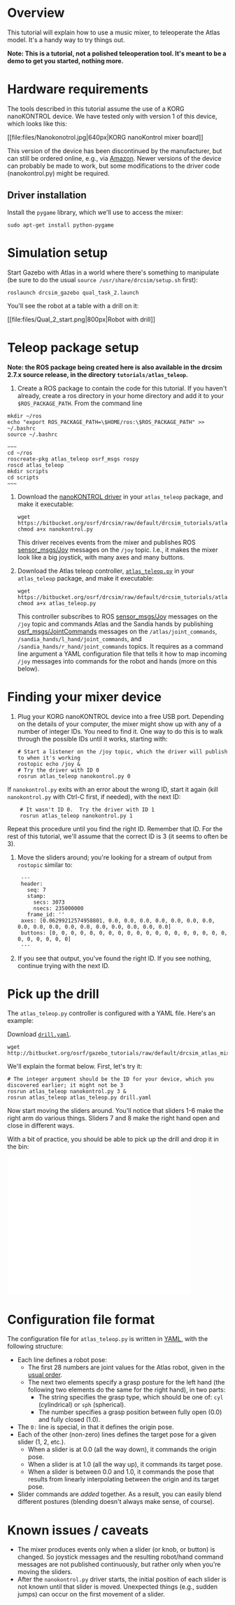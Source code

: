 # Overview

This tutorial will explain how to use a music mixer, to teleoperate the Atlas model.  It's a handy way to try things out.

**Note: This is a tutorial, not a polished teleoperation tool. It's meant to be a demo to get you started, nothing more.**

# Hardware requirements

The tools described in this tutorial assume the use of a KORG nanoKONTROL device. We have tested only with version 1 of this device, which looks like this:

[[file:files/Nanokonotrol.jpg|640px|KORG nanoKontrol mixer board]]

This version of the device has been discontinued by the manufacturer, but can still be ordered online, e.g., via [Amazon](http://www.amazon.com/Korg-nanoKONTROL-USB-Controller-White/dp/B001H2P294).  Newer versions of the device can probably be made to work, but some modifications to the driver code (nanokontrol.py) might be required.

## Driver installation

Install the `pygame` library, which we'll use to access the mixer:

~~~
sudo apt-get install python-pygame
~~~

# Simulation setup

Start Gazebo with Atlas in a world where there's something to manipulate (be sure to do the usual `source /usr/share/drcsim/setup.sh` first):

~~~
roslaunch drcsim_gazebo qual_task_2.launch
~~~

You'll see the robot at a table with a drill on it:

[[file:files/Qual_2_start.png|800px|Robot with drill]]

# Teleop package setup

**Note: the ROS package being created here is also available in the drcsim 2.7.x source release, in the directory `tutorials/atlas_teleop`.**

1. Create a ROS package to contain the code for this tutorial. If you haven't already, create a ros directory in your home directory and add it to your `$ROS_PACKAGE_PATH`. From the command line

~~~
mkdir ~/ros
echo "export ROS_PACKAGE_PATH=\$HOME/ros:\$ROS_PACKAGE_PATH" >> ~/.bashrc
source ~/.bashrc
~~~


    ~~~
    cd ~/ros
    roscreate-pkg atlas_teleop osrf_msgs rospy
    roscd atlas_teleop
    mkdir scripts
    cd scripts
    ~~~

1. Download the [nanoKONTROL driver](https://bitbucket.org/osrf/drcsim/raw/default/drcsim_tutorials/atlas_teleop/nanokontrol.py) in your `atlas_teleop` package, and make it executable:

    ~~~
    wget https://bitbucket.org/osrf/drcsim/raw/default/drcsim_tutorials/atlas_teleop/nanokontrol.py
    chmod a+x nanokontrol.py
    ~~~

    This driver receives events from the mixer and publishes ROS [sensor_msgs/Joy](http://ros.org/doc/api/sensor_msgs/html/msg/Joy.html) messages on the `/joy` topic.  I.e., it makes the mixer look like a big joystick, with many axes and many buttons.

1. Download the Atlas teleop controller, [`atlas_teleop.py`](https://bitbucket.org/osrf/drcsim/raw/default/drcsim_tutorials/atlas_teleop/atlas_teleop.py) in your `atlas_teleop` package, and make it executable:

    ~~~
    wget https://bitbucket.org/osrf/drcsim/raw/default/drcsim_tutorials/atlas_teleop/atlas_teleop.py
    chmod a+x atlas_teleop.py
    ~~~

    This controller subscribes to ROS [sensor_msgs/Joy](http://ros.org/doc/api/sensor_msgs/html/msg/Joy.html) messages on the `/joy` topic and commands Atlas and the Sandia hands by publishing [osrf_msgs/JointCommands](https://bitbucket.org/osrf/osrf-common/src/default/osrf_msgs/msg/JointCommands.msg) messages on the `/atlas/joint_commands`, `/sandia_hands/l_hand/joint_commands`, and `/sandia_hands/r_hand/joint_commands` topics.  It requires as a command line argument a YAML configuration file that tells it how to map incoming `/joy` messages into commands for the robot and hands (more on this below).

# Finding your mixer device

1. Plug your KORG nanoKONTROL device into a free USB port.  Depending on the details of your computer, the mixer might show up with any of a number of integer IDs.  You need to find it.  One way to do this is to walk through the possible IDs until it works, starting with:

    ~~~
   # Start a listener on the /joy topic, which the driver will publish to when it's working
    rostopic echo /joy &
    # Try the driver with ID 0
    rosrun atlas_teleop nanokontrol.py 0
    ~~~

If `nanokontrol.py` exits with an error about the wrong ID, start it again (kill `nanokontrol.py` with Ctrl-C first, if needed), with the next ID:

        # It wasn't ID 0.  Try the driver with ID 1
        rosrun atlas_teleop nanokontrol.py 1

 Repeat this procedure until you find the right ID.  Remember that ID.  For the rest of this tutorial, we'll assume that the correct ID is 3 (it seems to often be 3).

1. Move the sliders around; you're looking for a stream of output from `rostopic` similar to:

        ---
        header:
          seq: 7
          stamp:
            secs: 3073
            nsecs: 235000000
          frame_id: ''
        axes: [0.06299212574958801, 0.0, 0.0, 0.0, 0.0, 0.0, 0.0, 0.0, 0.0, 0.0, 0.0, 0.0, 0.0, 0.0, 0.0, 0.0, 0.0, 0.0]
        buttons: [0, 0, 0, 0, 0, 0, 0, 0, 0, 0, 0, 0, 0, 0, 0, 0, 0, 0, 0, 0, 0, 0, 0, 0, 0]
        ---

1. If you see that output, you've found the right ID.  If you see nothing, continue trying with the next ID.

# Pick up the drill

The `atlas_teleop.py` controller is configured with a YAML file.  Here's an example:

<include src='http://bitbucket.org/osrf/gazebo_tutorials/raw/default/drcsim_atlas_mixer/files/drill.yaml' />

Download [`drill.yaml`](http://bitbucket.org/osrf/gazebo_tutorials/raw/default/drcsim_atlas_mixer/files/drill.yaml).

~~~
wget http://bitbucket.org/osrf/gazebo_tutorials/raw/default/drcsim_atlas_mixer/files/drill.yaml
~~~

We'll explain the format below. First, let's try it:

~~~
# The integer argument should be the ID for your device, which you discovered earlier; it might not be 3
rosrun atlas_teleop nanokontrol.py 3 &
rosrun atlas_teleop atlas_teleop.py drill.yaml
~~~

Now start moving the sliders around.  You'll notice that sliders 1-6 make the right arm do various things.  Sliders 7 and 8 make the right hand open and close in different ways.

With a bit of practice, you should be able to pick up the drill and drop it in the bin:

<iframe width="420" height="315" src="//www.youtube.com/embed/ywacltEGnDA" frameborder="0" allowfullscreen></iframe>

# Configuration file format

The configuration file for `atlas_teleop.py` is written in [YAML](http://www.yaml.org/), with the following structure:

* Each line defines a robot pose:
    * The first 28 numbers are joint values for the Atlas robot, given in the [usual order](https://bitbucket.org/osrf/drcsim/raw/default/atlas_msgs/msg/AtlasState.msg).
    * The next two elements specify a grasp posture for the left hand (the following two elements do the same for the right hand), in two parts:
        * The string specifies the grasp type, which should be one of: `cyl` (cylindrical) or `sph` (spherical).
        * The number specifies a grasp position between fully open (0.0) and fully closed (1.0).
* The `0:` line is special, in that it defines the origin pose.
* Each of the other (non-zero) lines defines the target pose for a given slider (1, 2, etc.).
    * When a slider is at 0.0 (all the way down), it commands the origin pose.
    * When a slider is at 1.0 (all the way up), it commands its target pose.
    * When a slider is between 0.0 and 1.0, it commands the pose that results from linearly interpolating between the origin and its target pose.
* Slider commands are *added*  together.  As a result, you can easily blend different postures (blending doesn't always make sense, of course).

# Known issues / caveats

* The mixer produces events only when a slider (or knob, or button) is changed.  So joystick messages and the resulting robot/hand command messages are not published continuously, but rather only when you're moving the sliders.
* After the `nanokontrol.py` driver starts, the initial position of each slider is not known until that slider is moved.  Unexpected things (e.g., sudden jumps) can occur on the first movement of a slider.
